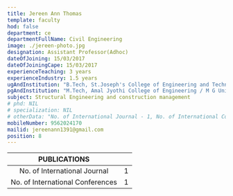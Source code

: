```yaml
---
title: Jereen Ann Thomas
template: faculty
hod: false
department: ce
departmentFullName: Civil Engineering
image: ./jereen-photo.jpg
designation: Assistant Professor(Adhoc)
dateOfJoining: 15/03/2017
dateOfJoiningCape: 15/03/2017
experienceTeaching: 3 years
experienceIndustry: 1.5 years
ugAndInstitution: "B.Tech, St.Joseph's College of Engineering and Technology/ M G University"
pgAndInstitution: "M.Tech, Amal Jyothi College of Engineering / M G University"
subject: Structural Engineering and construction management
# phd: NIL
# specialization: NIL
# otherData: "No. of International Journal - 1, No. of International Conferences - 1"
mobileNumber: 9562024170
mailid: jereenann1391@gmail.com
position: 8
---
```

|           PUBLICATIONS           |     |
| :------------------------------: | :-: |
|   No. of International Journal   |  1  |
| No. of International Conferences |  1  |
